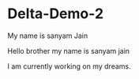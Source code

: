 # Delta-Demo-2
My name is sanyam Jain


Hello brother my name is sanyam jain 

I am currently working on my dreams.